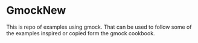# GmockNew

This is repo of examples using gmock.  That can be used to follow some of the examples inspired or copied form the gmock cookbook.
